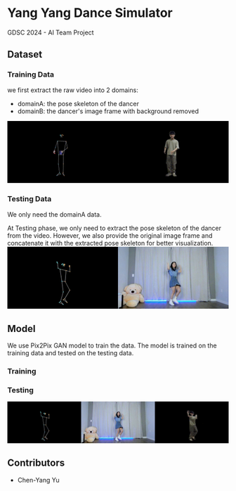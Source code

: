 # Yang Yang Dance Simulator
GDSC 2024 - AI Team Project

## Dataset
### Training Data
we first extract the raw video into 2 domains:
- domainA: the pose skeleton of the dancer
- domainB: the dancer's image frame with background removed

![training data](src/training_pose2img.gif)

### Testing Data
We only need the domainA data.

At Testing phase, we only need to extract the pose skeleton of the dancer from the video. However, we also provide the original image frame and concatenate it with the extracted pose skeleton for better visualization.
![testing data](src/magnetic_pose2img.gif)

## Model
We use Pix2Pix GAN model to train the data. The model is trained on the training data and tested on the testing data.
### Training
### Testing
![generated video](src/fish_magnetic.gif)

## Contributors
- Chen-Yang Yu